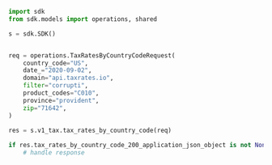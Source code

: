<!-- Start SDK Example Usage -->
```python
import sdk
from sdk.models import operations, shared

s = sdk.SDK()


req = operations.TaxRatesByCountryCodeRequest(
    country_code="US",
    date_="2020-09-02",
    domain="api.taxrates.io",
    filter="corrupti",
    product_codes="C010",
    province="provident",
    zip="71642",
)
    
res = s.v1_tax.tax_rates_by_country_code(req)

if res.tax_rates_by_country_code_200_application_json_object is not None:
    # handle response
```
<!-- End SDK Example Usage -->